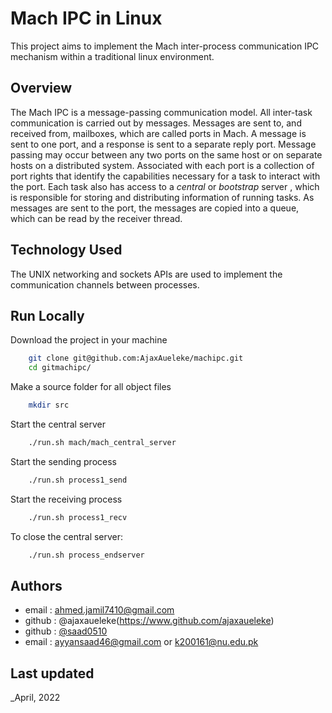 # Mach IPC in Linux

This project aims to implement the Mach inter-process communication IPC
mechanism within a traditional linux environment.

## Overview

The Mach IPC is a message-passing communication model. All inter-task
communication is carried out by messages. Messages are sent to, and received
from, mailboxes, which are called ports in Mach. A message is sent to one port,
and a response is sent to a separate reply port. Message passing may occur
between any two ports on the same host or on separate hosts on a distributed
system. Associated with each port is a collection of port rights that identify the
capabilities necessary for a task to interact with the port. Each task also has
access to a _central_ or _bootstrap_ server , which is responsible for
storing and distributing information of running tasks.
As messages are sent to the port, the messages are copied into a
queue, which can be read by the receiver thread.


## Technology Used

The UNIX networking and sockets APIs are used to implement the
communication channels between processes.


## Run Locally

Download the project in your machine

```bash
    git clone git@github.com:AjaxAueleke/machipc.git
    cd gitmachipc/
```

Make a source folder for all object files

```bash
	mkdir src
```


Start the central server 

```bash
    ./run.sh mach/mach_central_server
```

Start the sending process

```bash
    ./run.sh process1_send
```

Start the receiving process

```bash
    ./run.sh process1_recv
```

To close the central server:

```bash
    ./run.sh process_endserver
```

## Authors
- email : ahmed.jamil7410@gmail.com
- github : @ajaxaueleke(https://www.github.com/ajaxaueleke)
- github : [@saad0510](https://www.github.com/saad0510)
- email : ayyansaad46@gmail.com or k200161@nu.edu.pk

## Last updated

_April, 2022

